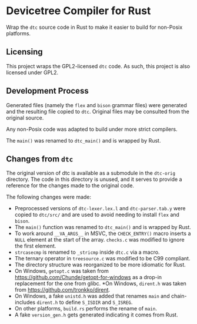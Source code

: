 # Devicetree Compiler for Rust

Wrap the `dtc` source code in Rust to make it easier to build for non-Posix platforms.

## Licensing

This project wraps the GPL2-licensed `dtc` code. As such, this project is also licensed under GPL2.

## Development Process

Generated files (namely the `flex` and `bison` grammar files) were generated and the resulting file copied to `dtc`. Original files may be consulted from the original source.

Any non-Posix code was adapted to build under more strict compilers.

The `main()` was renamed to `dtc_main()` and is wrapped by Rust.

## Changes from `dtc`

The original version of dtc is available as a submodule in the `dtc-orig` directory. The code in this directory is unused, and it serves to provide a reference for the changes made to the original code.

The following changes were made:

* Preprocessed versions of `dtc-lexer.lex.l` and `dtc-parser.tab.y` were copied to `dtc/src/` and are used to avoid needing to install `flex` and `bison`.
* The `main()` function was renamed to `dtc_main()` and is wrapped by Rust.
* To work around `__VA_ARGS__` in MSVC, the `CHECK_ENTRY()` macro inserts a `NULL` element at the start of the array. `checks.c` was modified to ignore the first element.
* `strcasecmp` is renamed to `_stricmp` inside `dtc.c` via a macro.
* The ternary operator in `treesource.c` was modified to be C99 compliant.
* The directory structure was reorganized to be more idiomatic for Rust.
* On Windows, `getopt.c` was taken from <https://github.com/Chunde/getopt-for-windows> as a drop-in replacement for the one from glibc.
*On Windows,  `dirent.h` was taken from <https://github.com/tronkko/dirent>.
* On Windows, a fake `unistd.h` was added that renames `main` and chain-includes `dirent.h` to define `S_ISDIR` and `S_ISREG`.
* On other platforms, `build.rs` performs the rename of `main`.
* A fake `version_gen.h` gets generated indicating it comes from Rust.
